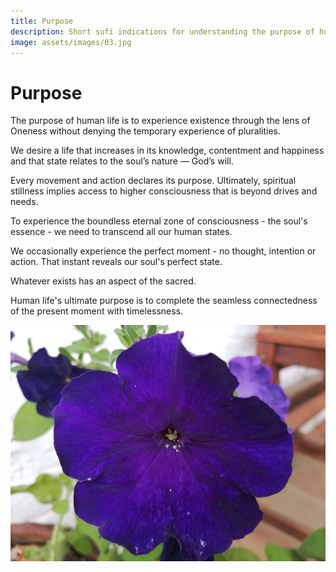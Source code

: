 ```yaml
---
title: Purpose
description: Short sufi indications for understanding the purpose of human life and aligning yourself with the way of truth.
image: assets/images/03.jpg
---
```


# Purpose

<div class="aphorism-text">

The purpose of human life is to experience existence through the lens of Oneness without denying the temporary experience of pluralities.  

<div class="div"></div>

We desire a life that increases in its knowledge, contentment and happiness and that state relates to the soul’s nature — God’s will.  

<div class="div"></div>

Every movement and action declares its purpose. Ultimately, spiritual stillness implies access to higher consciousness that is beyond drives and needs. 

<div class="div"></div>

To experience the boundless eternal zone of consciousness - the soul's essence - we need to transcend all our human states.  

<div class="div"></div>

We occasionally experience the perfect moment - no thought, intention or action. That instant reveals our soul's perfect state.  

<div class="div"></div>

Whatever exists has an aspect of the sacred.

<div class="div"></div>

Human life's ultimate purpose is to complete the seamless connectedness of the present moment with timelessness. 

<div class="div"></div>


</div>

![](../../assets/images/03.jpg)